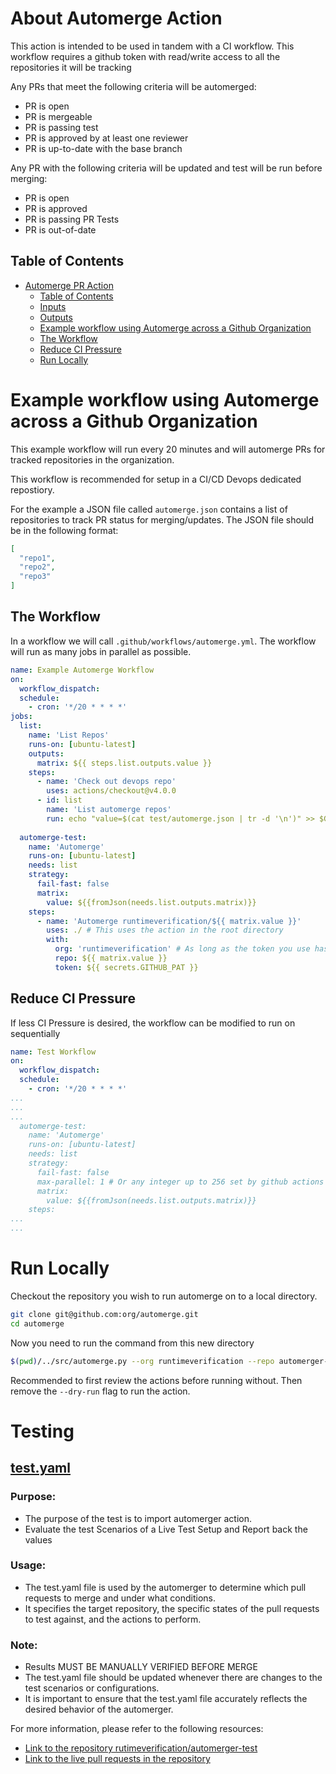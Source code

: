 # About Automerge Action 
This action is intended to be used in tandem with a CI workflow. 
This workflow requires a github token  with read/write access to all the repositories it will be tracking 

Any PRs that meet the following criteria will be automerged:
- PR is open
- PR is mergeable
- PR is passing test
- PR is approved by at least one reviewer
- PR is up-to-date with the base branch

Any PR with the following criteria will be updated and test will be run before merging:
- PR is open
- PR is approved
- PR is passing PR Tests
- PR is out-of-date

## Table of Contents
- [Automerge PR Action](#automerge-pr-action)
  - [Table of Contents](#table-of-contents)
  - [Inputs](#inputs)
  - [Outputs](#outputs)
  - [Example workflow using Automerge across a Github Organization](#example-workflow-using-automerge-across-a-github-organization)
  - [The Workflow](#the-workflow)
  - [Reduce CI Pressure](#reduce-ci-pressure)
  - [Run Locally](#run-locally)

# Example workflow using Automerge across a Github Organization
This example workflow will run every 20 minutes and will automerge PRs for tracked repositories in the organization.

This workflow is recommended for setup in a CI/CD Devops dedicated repostiory. 

For the example a JSON file called `automerge.json` contains a list of repositories to track PR status for merging/updates.
The JSON file should be in the following format:
```json
[
  "repo1",
  "repo2",
  "repo3"
]
```

## The Workflow

In a workflow we will call `.github/workflows/automerge.yml`. 
The workflow will run as many jobs in parallel as possible.
```yaml
name: Example Automerge Workflow
on:
  workflow_dispatch:
  schedule:
    - cron: '*/20 * * * *'
jobs:
  list:
    name: 'List Repos'
    runs-on: [ubuntu-latest]
    outputs:
      matrix: ${{ steps.list.outputs.value }}
    steps:
      - name: 'Check out devops repo'
        uses: actions/checkout@v4.0.0
      - id: list
        name: 'List automerge repos'
        run: echo "value=$(cat test/automerge.json | tr -d '\n')" >> $GITHUB_OUTPUT
  
  automerge-test:
    name: 'Automerge'
    runs-on: [ubuntu-latest]
    needs: list
    strategy:
      fail-fast: false
      matrix:
        value: ${{fromJson(needs.list.outputs.matrix)}}
    steps:
      - name: 'Automerge runtimeverification/${{ matrix.value }}'
        uses: ./ # This uses the action in the root directory
        with:
          org: 'runtimeverification' # As long as the token you use has access, any org is valid here
          repo: ${{ matrix.value }}
          token: ${{ secrets.GITHUB_PAT }}
```

## Reduce CI Pressure

If less CI Pressure is desired, the workflow can be modified to run on sequentially
```yaml
name: Test Workflow
on:
  workflow_dispatch:
  schedule:
    - cron: '*/20 * * * *'
...
...
...
  automerge-test:
    name: 'Automerge'
    runs-on: [ubuntu-latest]
    needs: list
    strategy:
      fail-fast: false
      max-parallel: 1 # Or any integer up to 256 set by github actions run limit. 
      matrix:
        value: ${{fromJson(needs.list.outputs.matrix)}}
    steps:
...
...
```

# Run Locally
Checkout the repository you wish to run automerge on to a local directory. 
```bash
git clone git@github.com:org/automerge.git
cd automerge
```

Now you need to run the command from this new directory 
```bash
$(pwd)/../src/automerge.py --org runtimeverification --repo automerger-test --dry-run
```

Recommended to first review the actions before running without. Then remove the `--dry-run` flag to run the action. 

# Testing
## [test.yaml](.github/workflows/test.yaml)

 ### Purpose:
 - The purpose of the test is to import automerger action.
 - Evaluate the test Scenarios of a Live Test Setup and Report back the values
 
 ### Usage:
 - The test.yaml file is used by the automerger to determine which pull requests to merge and under what conditions.
 - It specifies the target repository, the specific states of the pull requests to test against, and the actions to perform.


 ### Note:
 - Results MUST BE MANUALLY VERIFIED BEFORE MERGE
 - The test.yaml file should be updated whenever there are changes to the test scenarios or configurations.
 - It is important to ensure that the test.yaml file accurately reflects the desired behavior of the automerger.

 For more information, please refer to the following resources:
 - [Link to the repository rutimeverification/automerger-test](https://github.com/runtimeverification/automerger-test)
 - [Link to the live pull requests in the repository](https://github.com/runtimeverification/automerger-test/pulls)

